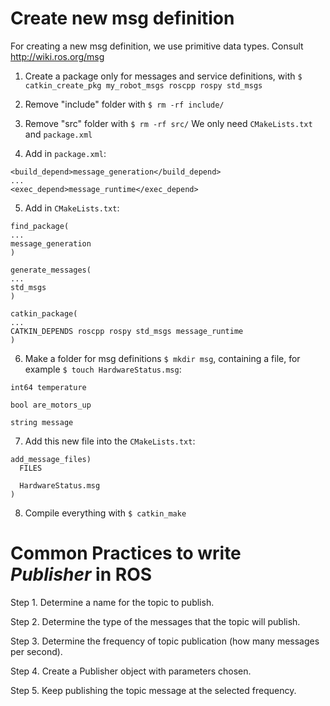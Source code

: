 # Create new msg definition

For creating a new msg definition, we use primitive data types. Consult http://wiki.ros.org/msg

1. Create a package only for messages and service definitions, with `$ catkin_create_pkg my_robot_msgs roscpp rospy std_msgs`
2. Remove "include" folder with `$ rm -rf include/`
3. Remove "src" folder with `$ rm -rf src/`
We only need `CMakeLists.txt` and `package.xml`

4. Add in `package.xml`:

```
<build_depend>message_generation</build_depend>
...
<exec_depend>message_runtime</exec_depend>
```

5. Add in `CMakeLists.txt`:

```
find_package(
...
message_generation
)
```


```
generate_messages(
...
std_msgs
)
```


```
catkin_package(
...
CATKIN_DEPENDS roscpp rospy std_msgs message_runtime
)
```

6. Make a folder for msg definitions `$ mkdir msg`, containing a file, for example `$ touch HardwareStatus.msg`:

```
int64 temperature

bool are_motors_up

string message
```


7. Add this new file into the `CMakeLists.txt`:

```
add_message_files)
  FILES

  HardwareStatus.msg
)
```

8. Compile everything with `$ catkin_make`

# Common Practices to write _Publisher_ in ROS

Step 1. Determine a name for the topic to publish.

Step 2. Determine the type of the messages that the topic will publish.

Step 3. Determine the frequency of topic publication (how many messages per second).

Step 4. Create a Publisher object with parameters chosen.

Step 5. Keep publishing the topic message at the selected frequency.
